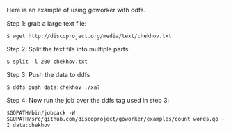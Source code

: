 Here is an example of using goworker with ddfs.

Step 1: grab a large text file:
```
$ wget http://discoproject.org/media/text/chekhov.txt
```

Step 2: Split the text file into multiple parts:
```
$ split -l 200 chekhov.txt
```

Step 3: Push the data to ddfs
```
$ ddfs push data:chekhov ./xa?
```

Step 4: Now run the job over the ddfs tag used in step 3:
```
$GOPATH/bin/jobpack -W $GOPATH/src/github.com/discoproject/goworker/examples/count_words.go -I data:chekhov
```
